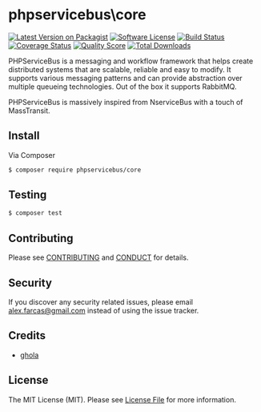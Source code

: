 # phpservicebus\core

[![Latest Version on Packagist][ico-version]][link-packagist]
[![Software License][ico-license]](LICENSE.md)
[![Build Status][ico-travis]][link-travis]
[![Coverage Status][ico-scrutinizer]][link-scrutinizer]
[![Quality Score][ico-code-quality]][link-code-quality]
[![Total Downloads][ico-downloads]][link-downloads]

PHPServiceBus is a messaging and workflow framework that helps create distributed systems that are scalable,
reliable and easy to modify. It supports various messaging patterns and can provide abstraction over multiple 
queueing technologies. Out of the box it supports RabbitMQ.

PHPServiceBus is massively inspired from NserviceBus with a touch of MassTransit.

## Install

Via Composer

``` bash
$ composer require phpservicebus/core
```

## Testing

``` bash
$ composer test
```

## Contributing

Please see [CONTRIBUTING](CONTRIBUTING.md) and [CONDUCT](CONDUCT.md) for details.

## Security

If you discover any security related issues, please email alex.farcas@gmail.com instead of using the issue tracker.

## Credits

- [ghola][link-author]

## License

The MIT License (MIT). Please see [License File](LICENSE.md) for more information.

[ico-version]: https://img.shields.io/packagist/v/phpservicebus/core.svg?style=flat-square
[ico-license]: https://img.shields.io/badge/license-MIT-brightgreen.svg?style=flat-square
[ico-travis]: https://img.shields.io/travis/phpservicebus/core/master.svg?style=flat-square
[ico-scrutinizer]: https://img.shields.io/scrutinizer/coverage/g/phpservicebus/core.svg?style=flat-square
[ico-code-quality]: https://img.shields.io/scrutinizer/g/phpservicebus/core.svg?style=flat-square
[ico-downloads]: https://img.shields.io/packagist/dt/phpservicebus/core.svg?style=flat-square

[link-packagist]: https://packagist.org/packages/phpservicebus/core
[link-travis]: https://travis-ci.org/phpservicebus/core
[link-scrutinizer]: https://scrutinizer-ci.com/g/phpservicebus/core/code-structure
[link-code-quality]: https://scrutinizer-ci.com/g/phpservicebus/core
[link-downloads]: https://packagist.org/packages/phpservicebus/core
[link-author]: https://github.com/ghola
